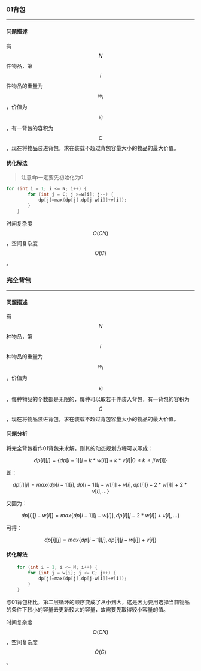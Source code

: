 ### 01背包

---

#### 问题描述

有$$N$$件物品，第$$i$$件物品的重量为$$w_{i}$$，价值为$$v_{i}$$，有一背包的容积为$$C$$，现在将物品装进背包，求在装载不超过背包容量大小的物品的最大价值。

#### 优化解法

> 注意dp一定要先初始化为0

```cpp
for (int i = 1; i <= N; i++) {
        for (int j = C; j >=w[i]; j--) {
            dp[j]=max(dp[j],dp[j-w[i]]+v[i]);
        }
    }
```

时间复杂度$$O(CN)$$，空间复杂度$$O(C)$$。

### 完全背包

---

#### 问题描述

有$$N$$种物品，第$$i$$种物品的重量为$$w_{i}$$，价值为$$v_{i}$$，每种物品的个数都是无限的，每种可以取若干件装入背包，有一背包的容积为$$C$$，现在将物品装进背包，求在装载不超过背包容量大小的物品的最大价值。

#### 问题分析

将完全背包看作01背包来求解，则其的动态规划方程可以写成：


$$
dp[i][j]=\{ dp[i-1][j-k*w[i]]+k*v[i]|0\leq k \leq j/w[i] \}
$$


即：


$$
dp[i][j]=max\{ dp[i-1][j],dp[i-1][j-w[i]]+v[i],dp[i][j-2*w[i]]+2*v[i],... \}
$$


又因为：


$$
dp[i][j-w[i]]=max\{ dp[i-1][j-w[i]],dp[i][j-2*w[i]]+v[i],... \}
$$


可得：


$$
dp[i][j]=max\{ dp[i-1][j],dp[i][j-w[i]]+v[i] \}
$$


#### 优化解法

```cpp
    for (int i = 1; i <= N; i++) {
        for (int j = w[i]; j <= C; j++) {
            dp[j]=max(dp[j],dp[j-w[i]]+v[i]);
        }
    }
```

与01背包相比，第二层循环的顺序变成了从小到大，这是因为要用选择当前物品的条件下较小的容量去更新较大的容量，故需要先取得较小容量的值。

时间复杂度$$O(CN)$$，空间复杂度$$O(C)$$。

